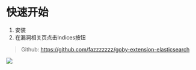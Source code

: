 # 快速开始

1. 安装
2. 在漏洞相关页点击Indices按钮

> Github: https://github.com/fazzzzzzz/goby-extension-elasticsearch

![](https://raw.githubusercontent.com/fazzzzzzz/goby-extension-elasticsearch/img/demo.gif)
